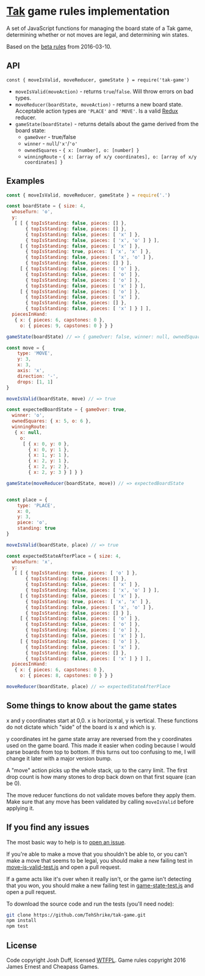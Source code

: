 # [Tak](http://cheapass.com/games/tak) game rules implementation

A set of JavaScript functions for managing the board state of a Tak game, determining whether or not moves are legal, and determining win states.

Based on the [beta rules](http://cheapass.com/sites/default/files/TakBetaRules3-10-16.pdf) from 2016-03-10.

## API

```
const { moveIsValid, moveReducer, gameState } = require('tak-game')
```

- `moveIsValid(moveAction)` - returns `true`/`false`.  Will throw errors on bad types.
- `moveReducer(boardState, moveAction)` - returns a new board state.  Acceptable action types are `'PLACE'` and `'MOVE'`.  Is a valid [Redux](http://redux.js.org/) reducer.
- `gameState(boardState)` - returns details about the game derived from the board state:
	- `gameOver` - true/false
	- `winner` - `null`/`'x'`/`'o'`
	- `ownedSquares` - `{ x: [number], o: [number] }`
	- `winningRoute` - `{ x: [array of x/y coordinates], o: [array of x/y coordinates] }`

## Examples

```js
const { moveIsValid, moveReducer, gameState } = require('.')

const boardState = { size: 4,
  whoseTurn: 'o',
  y:
   [ [ { topIsStanding: false, pieces: [] },
       { topIsStanding: false, pieces: [] },
       { topIsStanding: false, pieces: [ 'x' ] },
       { topIsStanding: false, pieces: [ 'x', 'o' ] } ],
     [ { topIsStanding: false, pieces: [ 'x' ] },
       { topIsStanding: true, pieces: [ 'x', 'x' ] },
       { topIsStanding: false, pieces: [ 'x', 'o' ] },
       { topIsStanding: false, pieces: [] } ],
     [ { topIsStanding: false, pieces: [ 'o' ] },
       { topIsStanding: false, pieces: [ 'o' ] },
       { topIsStanding: false, pieces: [ 'o' ] },
       { topIsStanding: false, pieces: [ 'x' ] } ],
     [ { topIsStanding: false, pieces: [ 'o' ] },
       { topIsStanding: false, pieces: [ 'x' ] },
       { topIsStanding: false, pieces: [] },
       { topIsStanding: false, pieces: [ 'x' ] } ] ],
  piecesInHand:
   { x: { pieces: 6, capstones: 0 },
     o: { pieces: 9, capstones: 0 } } }

gameState(boardState) // => { gameOver: false, winner: null, ownedSquares: { x: 5, o: 6 }, winningRoute: { x: null, o: null } }

const move = {
	type: 'MOVE',
	y: 3,
	x: 3,
	axis: 'x',
	direction: '-',
	drops: [1, 1]
}

moveIsValid(boardState, move) // => true

const expectedBoardState = { gameOver: true,
  winner: 'o',
  ownedSquares: { x: 5, o: 6 },
  winningRoute:
   { x: null,
     o:
      [ { x: 0, y: 0 },
        { x: 0, y: 1 },
        { x: 1, y: 1 },
        { x: 2, y: 1 },
        { x: 2, y: 2 },
        { x: 2, y: 3 } ] } }

gameState(moveReducer(boardState, move)) // => expectedBoardState


const place = {
	type: 'PLACE',
	x: 0,
	y: 3,
	piece: 'o',
	standing: true
}

moveIsValid(boardState, place) // => true

const expectedStateAfterPlace = { size: 4,
  whoseTurn: 'x',
  y:
   [ [ { topIsStanding: true, pieces: [ 'o' ] },
       { topIsStanding: false, pieces: [] },
       { topIsStanding: false, pieces: [ 'x' ] },
       { topIsStanding: false, pieces: [ 'x', 'o' ] } ],
     [ { topIsStanding: false, pieces: [ 'x' ] },
       { topIsStanding: true, pieces: [ 'x', 'x' ] },
       { topIsStanding: false, pieces: [ 'x', 'o' ] },
       { topIsStanding: false, pieces: [] } ],
     [ { topIsStanding: false, pieces: [ 'o' ] },
       { topIsStanding: false, pieces: [ 'o' ] },
       { topIsStanding: false, pieces: [ 'o' ] },
       { topIsStanding: false, pieces: [ 'x' ] } ],
     [ { topIsStanding: false, pieces: [ 'o' ] },
       { topIsStanding: false, pieces: [ 'x' ] },
       { topIsStanding: false, pieces: [] },
       { topIsStanding: false, pieces: [ 'x' ] } ] ],
  piecesInHand:
   { x: { pieces: 6, capstones: 0 },
     o: { pieces: 8, capstones: 0 } } }

moveReducer(boardState, place) // => expectedStateAfterPlace

```

## Some things to know about the game states

x and y coordinates start at 0,0.  x is horizontal, y is vertical.  These functions do not dictate which "side" of the board is x and which is y.

y coordinates int he game state array are reversed from the y coordinates used on the game board.  This made it easier when coding because I would parse boards from top to bottom.  If this turns out too confusing to me, I will change it later with a major version bump.

A "move" action picks up the whole stack, up to the carry limit.  The first drop count is how many stones to drop back down on that first square (can be 0).

The move reducer functions do not validate moves before they apply them.  Make sure that any move has been validated by calling `moveIsValid` before applying it.

## If you find any issues

The most basic way to help is to [open an issue](https://github.com/TehShrike/tak-game/issues).

If you're able to make a move that you shouldn't be able to, or you can't make a move that seems to be legal, you should make a new failing test in [move-is-valid-test.js](https://github.com/TehShrike/tak-game/blob/master/test/move-is-valid-test.js) and open a pull request.

If a game acts like it's over when it really isn't, or the game isn't detecting that you won, you should make a new failing test in [game-state-test.js](https://github.com/TehShrike/tak-game/blob/master/test/game-state-test.js) and open a pull request.

To download the source code and run the tests (you'll need node):

```sh
git clone https://github.com/TehShrike/tak-game.git
npm install
npm test
```

## License

Code copyright Josh Duff, licensed [WTFPL](http://wtfpl2.com).  Game rules copyright 2016 James Ernest and Cheapass Games.